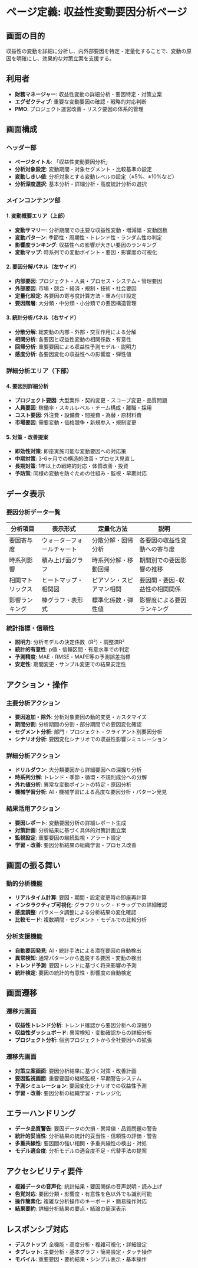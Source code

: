 # ページ定義: 収益性変動要因分析ページ

## 画面の目的
収益性の変動を詳細に分析し、内外部要因を特定・定量化することで、変動の原因を明確にし、効果的な対策立案を支援する。

## 利用者
- **財務マネージャー**: 収益性変動の詳細分析・要因特定・対策立案
- **エグゼクティブ**: 重要な変動要因の確認・戦略的対応判断
- **PMO**: プロジェクト運営改善・リスク要因の体系的管理

## 画面構成

### ヘッダー部
- **ページタイトル**: 「収益性変動要因分析」
- **分析対象設定**: 変動期間・対象セグメント・比較基準の設定
- **変動しきい値**: 分析対象とする変動レベルの設定（±5%、±10%など）
- **分析深度選択**: 基本分析・詳細分析・高度統計分析の選択

### メインコンテンツ部

#### 1. 変動概要エリア（上部）
- **変動サマリー**: 分析期間での主要な収益性変動・増減幅・変動回数
- **変動パターン**: 季節性・周期性・トレンド性・ランダム性の判定
- **影響度ランキング**: 収益性への影響が大きい要因のランキング
- **変動マップ**: 時系列での変動ポイント・要因・影響度の可視化

#### 2. 要因分解パネル（左サイド）
- **内部要因**: プロジェクト・人員・プロセス・システム・管理要因
- **外部要因**: 市場・競合・経済・規制・技術・社会要因
- **定量化設定**: 各要因の寄与度計算方法・重み付け設定
- **要因階層**: 大分類・中分類・小分類での要因構造管理

#### 3. 統計分析パネル（右サイド）
- **分散分解**: 総変動の内部・外部・交互作用による分解
- **相関分析**: 各要因と収益性変動の相関係数・有意性
- **回帰分析**: 重要要因による収益性予測モデル・説明力
- **感度分析**: 各要因変化の収益性への影響度・弾性値

### 詳細分析エリア（下部）

#### 4. 要因別詳細分析
- **プロジェクト要因**: 大型案件・契約変更・スコープ変更・品質問題
- **人員要因**: 稼働率・スキルレベル・チーム構成・離職・採用
- **コスト要因**: 外注費・設備費・間接費・為替・原材料費
- **市場要因**: 需要変動・価格競争・新規参入・規制変更

#### 5. 対策・改善提案
- **即効性対策**: 即座実施可能な変動要因への対応策
- **中期対策**: 3-6ヶ月での構造的改善・プロセス見直し
- **長期対策**: 1年以上の戦略的対応・体質改善・投資
- **予防策**: 同様の変動を防ぐための仕組み・監視・早期対応

## データ表示

### 要因分析データ一覧
| 分析項目 | 表示形式 | 定量化方法 | 説明 |
|---------|---------|-----------|------|
| 要因寄与度 | ウォーターフォールチャート | 分散分解・回帰分析 | 各要因の収益性変動への寄与度 |
| 時系列影響 | 積み上げ面グラフ | 時系列分解・移動回帰 | 期間別での要因影響の推移 |
| 相関マトリックス | ヒートマップ・相関図 | ピアソン・スピアマン相関 | 要因間・要因-収益性の相関関係 |
| 影響ランキング | 棒グラフ・表形式 | 標準化係数・弾性値 | 影響度による要因ランキング |

### 統計指標・信頼性
- **説明力**: 分析モデルの決定係数（R²）・調整済R²
- **統計的有意性**: p値・信頼区間・有意水準での判定
- **予測精度**: MAE・RMSE・MAPE等の予測誤差指標
- **安定性**: 期間変更・サンプル変更での結果安定性

## アクション・操作

### 主要分析アクション
- **要因追加・除外**: 分析対象要因の動的変更・カスタマイズ
- **期間分割**: 分析期間の分割・部分期間での要因変化確認
- **セグメント分析**: 部門・プロジェクト・クライアント別要因分析
- **シナリオ分析**: 要因変化シナリオでの収益性影響シミュレーション

### 詳細分析アクション
- **ドリルダウン**: 大分類要因から詳細要因への深掘り分析
- **時系列分解**: トレンド・季節・循環・不規則成分への分解
- **外れ値分析**: 異常な変動ポイントの特定・原因分析
- **機械学習分析**: AI・機械学習による高度な要因分析・パターン発見

### 結果活用アクション
- **要因レポート**: 変動要因分析の詳細レポート生成
- **対策計画**: 分析結果に基づく具体的対策計画立案
- **監視設定**: 重要要因の継続監視・アラート設定
- **学習・改善**: 要因分析結果の組織学習・プロセス改善

## 画面の振る舞い

### 動的分析機能
- **リアルタイム計算**: 要因・期間・設定変更時の即座再計算
- **インタラクティブ可視化**: グラフクリック・ドラッグでの詳細確認
- **感度調整**: パラメータ調整による分析結果の変化確認
- **比較モード**: 複数期間・セグメント・モデルでの比較分析

### 分析支援機能
- **自動要因発見**: AI・統計手法による潜在要因の自動検出
- **異常検知**: 通常パターンから逸脱する要因・変動の検出
- **トレンド予測**: 要因トレンドに基づく将来影響の予測
- **統計検定**: 要因の統計的有意性・影響度の自動検定

## 画面遷移

### 遷移元画面
- **収益性トレンド分析**: トレンド確認から要因分析への深掘り
- **収益性ダッシュボード**: 異常検知・変動確認からの詳細分析
- **プロジェクト分析**: 個別プロジェクトから全社要因への拡張

### 遷移先画面
- **対策立案画面**: 要因分析結果に基づく対策・改善計画
- **要因監視画面**: 重要要因の継続監視・早期警告システム
- **予測シミュレーション**: 要因変化シナリオでの収益性予測
- **学習・改善**: 要因分析の組織学習・ナレッジ化

## エラーハンドリング
- **データ品質警告**: 要因データの欠損・異常値・品質問題の警告
- **統計的妥当性**: 分析結果の統計的妥当性・信頼性の評価・警告
- **多重共線性**: 要因間の強い相関・多重共線性の検出・対処
- **モデル適合度**: 分析モデルの適合度不足・代替手法の提案

## アクセシビリティ要件
- **複雑データの音声化**: 統計結果・要因関係の音声説明・読み上げ
- **色覚対応**: 要因分類・影響度・有意性を色以外でも識別可能
- **操作簡素化**: 複雑な分析操作のキーボード・簡易操作対応
- **結果要約**: 詳細分析結果の要点・結論の簡潔表示

## レスポンシブ対応
- **デスクトップ**: 全機能・高度分析・複雑可視化・詳細設定
- **タブレット**: 主要分析・基本グラフ・簡易設定・タッチ操作
- **モバイル**: 重要要因・要約結果・シンプル表示・基本操作